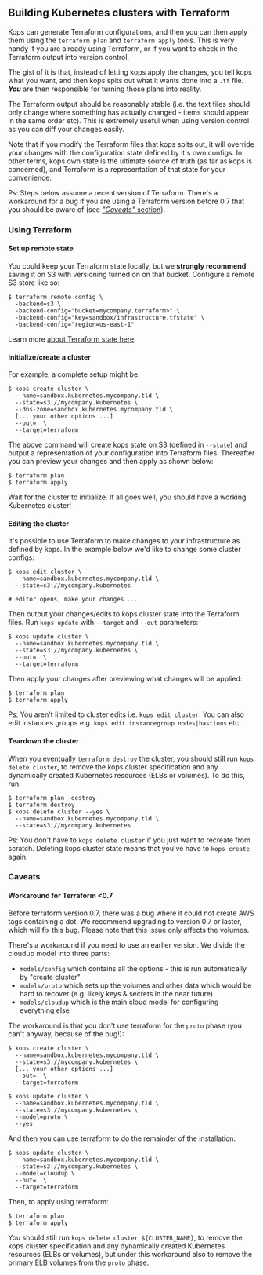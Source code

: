 ## Building Kubernetes clusters with Terraform

Kops can generate Terraform configurations, and then you can then apply them using the `terraform plan` and `terraform apply` tools. This is very handy if you are already using Terraform, or if you want to check in the Terraform output into version control.

The gist of it is that, instead of letting kops apply the changes, you tell kops what you want, and then kops spits out what it wants done into a `.tf` file. **_You_** are then responsible for turning those plans into reality.

The Terraform output should be reasonably stable (i.e. the text files should only change where something has actually changed - items should appear in the same order etc). This is extremely useful when using version control as you can diff your changes easily.

Note that if you modify the Terraform files that kops spits out, it will override your changes with the configuration state defined by it's own configs. In other terms, kops own state is the ultimate source of truth (as far as kops is concerned), and Terraform is a representation of that state for your convenience.

Ps: Steps below assume a recent version of Terraform. There's a workaround for a bug if you are using a Terraform version before 0.7 that you should be aware of (see [_"Caveats"_ section](#caveats)).

### Using Terraform

#### Set up remote state

You could keep your Terraform state locally, but we **strongly recommend** saving it on S3 with versioning turned on on that bucket. Configure a remote S3 store like so:

```
$ terraform remote config \
  -backend=s3 \
  -backend-config="bucket=mycompany.terraform>" \
  -backend-config="key=sandbox/infrastructure.tfstate" \
  -backend-config="region=us-east-1"
```

Learn more [about Terraform state here](https://www.terraform.io/docs/state/remote/index.html).

#### Initialize/create a cluster

For example, a complete setup might be:

```
$ kops create cluster \
  --name=sandbox.kubernetes.mycompany.tld \
  --state=s3://mycompany.kubernetes \
  --dns-zone=sandbox.kubernetes.mycompany.tld \
  [... your other options ...]
  --out=. \
  --target=terraform
```

The above command will create kops state on S3 (defined in `--state`) and output a representation of your configuration into Terraform files. Thereafter you can preview your changes and then apply as shown below:

```
$ terraform plan
$ terraform apply
```

Wait for the cluster to initialize. If all goes well, you should have a working Kubernetes cluster!

#### Editing the cluster

It's possible to use Terraform to make changes to your infrastructure as defined by kops. In the example below we'd like to change some cluster configs:

```
$ kops edit cluster \
  --name=sandbox.kubernetes.mycompany.tld \
  --state=s3://mycompany.kubernetes

# editor opens, make your changes ...
```

Then output your changes/edits to kops cluster state into the Terraform files. Run `kops update` with `--target` and `--out` parameters:

```
$ kops update cluster \
  --name=sandbox.kubernetes.mycompany.tld \
  --state=s3://mycompany.kubernetes \
  --out=. \
  --target=terraform
```

Then apply your changes after previewing what changes will be applied:

```
$ terraform plan
$ terraform apply
```

Ps: You aren't limited to cluster edits i.e. `kops edit cluster`. You can also edit instances groups e.g. `kops edit instancegroup nodes|bastions` etc.

#### Teardown the cluster

When you eventually `terraform destroy` the cluster, you should still run `kops delete cluster`, to remove the kops cluster specification and any dynamically created Kubernetes resources (ELBs or volumes). To do this, run:

```
$ terraform plan -destroy
$ terraform destroy
$ kops delete cluster --yes \
  --name=sandbox.kubernetes.mycompany.tld \
  --state=s3://mycompany.kubernetes
```

Ps: You don't have to `kops delete cluster` if you just want to recreate from scratch. Deleting kops cluster state means that you've have to `kops create` again.


### Caveats

#### Workaround for Terraform <0.7

Before terraform version 0.7, there was a bug where it could not create AWS tags containing a dot. We recommend upgrading to version 0.7 or laster, which will fix this bug. Please note that this issue only affects the volumes.

There's a workaround if you need to use an earlier version. We divide the cloudup model into three parts:

* `models/config` which contains all the options - this is run automatically by "create cluster"
* `models/proto` which sets up the volumes and other data which would be hard to recover (e.g. likely keys & secrets in the near future)
* `models/cloudup` which is the main cloud model for configuring everything else

The workaround is that you don't use terraform for the `proto` phase (you can't anyway, because of the bug!):

```
$ kops create cluster \
  --name=sandbox.kubernetes.mycompany.tld \
  --state=s3://mycompany.kubernetes \
  [... your other options ...]
  --out=. \
  --target=terraform

$ kops update cluster \
  --name=sandbox.kubernetes.mycompany.tld \
  --state=s3://mycompany.kubernetes \
  --model=proto \
  --yes
```

And then you can use terraform to do the remainder of the installation:

```
$ kops update cluster \
  --name=sandbox.kubernetes.mycompany.tld \
  --state=s3://mycompany.kubernetes \
  --model=cloudup \
  --out=. \
  --target=terraform
```

Then, to apply using terraform:

```
$ terraform plan
$ terraform apply
```

You should still run `kops delete cluster ${CLUSTER_NAME}`, to remove the kops cluster specification and any dynamically created Kubernetes resources (ELBs or volumes), but under this workaround also to remove the primary ELB volumes from the `proto` phase.
